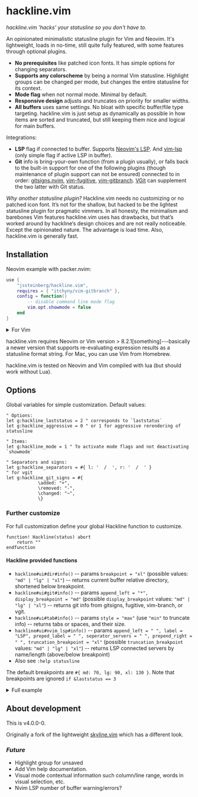 # hackline.vim

*hackline.vim 'hacks' your statusline so you don't have to.*

An opinionated minimalistic statusline plugin for Vim and Neovim. It's lightweight, loads in no-time, still quite fully featured, with some features through optional plugins.

- **No prerequisites** like patched icon fonts. It has simple options for changing separators.
- **Supports any colorscheme** by being a normal Vim statusline. Highlight groups can be changed per mode, but changes the entire statusline for its context.
- **Mode flag** when not normal mode. Minimal by default.
- **Responsive design** adjusts and truncates on priority for smaller widths.
- **All buffers** uses same settings. No bloat with specific buffer/file type targeting. hackline.vim is just setup as dynamically as possible in how items are sorted and truncated, but still keeping them nice and logical for main buffers.

Integrations:

- **LSP** flag if connected to buffer. Supports [Neovim's LSP](https://github.com/neovim/nvim-lspconfig). And [vim-lsp](https://github.com/prabirshrestha/vim-lsp) (only simple flag if active LSP in buffer).
- **Git** info is bring-your-own function (from a plugin usually), or falls back to the built-in support for one of the following plugins (though maintenance of plugin support can not be ensured) connected to in order: [gitsigns.nvim](https://github.com/lewis6991/gitsigns.nvim), [vim-fugitive](https://github.com/tpope/vim-fugitive), [vim-gitbranch](https://github.com/itchyny/vim-gitbranch). [VGit](https://github.com/tanvirtin/vgit.nvim) can supplement the two latter with Git status.

*Why another statusline plugin?*
Hackline.vim needs no customizing or no patched icon font. It’s not for the shallow, but hacked to be the lightest statusline plugin for pragmatic vimmers. In all honesty, the minimalism and barebones Vim features hackline.vim uses has drawbacks, but that’s worked around by hackline‘s design choices and are not really noticeable. Except the opinionated nature. The advantage is load time. Also, hackline.vim is generally fast.


## Installation

Neovim example with packer.nvim:

```lua
use {
	"jssteinberg/hackline.vim",
	requires = { "itchyny/vim-gitbranch" },
	config = function()
		-- disable command line mode flag
		vim.opt.showmode = false
	end
}
```

<details>
<summary>For Vim</summary>

```vim
" minpac
call minpac#add('jssteinberg/hackline.vim')
```

(And it should be equally simple with vim-plug).

</details>

hackline.vim requires Neovim or Vim version > 8.2.1[something]---basically a newer version that supports re-evaluating expression results as a statusline format string.
For Mac, you can use Vim from Homebrew.

hackline.vim is tested on Neovim and Vim compiled with lua (but should work without Lua).


## Options

Global variables for simple customization. Default values:

```vim
" Options:
let g:hackline_laststatus = 2 " corresponds to `laststatus`
let g:hackline_aggressive = 0 " or 1 for aggressive rerendering of statusline

" Items:
let g:hackline_mode = 1 " To activate mode flags and not deactivating `showmode`

" Separators and signs:
let g:hackline_separators = #{ l: '  /  ', r: '  /  ' }
" for vgit
let g:hackline_git_signs = #{
			\added: "+",
			\removed: "-",
			\changed: "~",
			\}
```

### Further customize

For full customization define your global Hackline function to customize.

```vim
function! Hackline(status) abort
	return ""
endfunction
```

#### Hackline provided functions

- `hackline#ui#dir#info()` -- params `breakpoint = "xl"` (possible values: `"md" | "lg" | "xl"`) -- returns current buffer relative directory, shortened below breakpoint.
- `hackline#ui#git#info()` -- params `append_left = "*", display_breakpoint = "md"` (possible `display_breakpoint` values: `"md" | "lg" | "xl"`) -- returns git info from gitsigns, fugitive, vim-branch, or vgit.
- `hackline#ui#tab#info()` -- params `style = "max"` (use  `"min"` to truncate info) -- returns tabs or spaces, and their size.
- `hackline#ui#nvim_lsp#info()` -- params `append_left = " ", label = "LSP", preped_label = " ", seperator_servers = " ", prepend_right = " ", truncation_breakpoint = "xl"` (possible `truncation_breakpoint` values: `"md" | "lg" | "xl"`) -- returns LSP connected servers by name/length (above/below breakpoint)
- Also see `:help statusline`

The default breakpoints are `#{ md: 70, lg: 90, xl: 130 }`. Note that breakpoints are ignored `if &laststatus == 3`

<details>
<summary>Full example</summary>

```vim
function! Hackline(status) abort
	let l:active = a:status
	" separator sections
	let l:sep = #{l: " ", r: " "}
	" separator items
	let l:sep_i = "/"
	" length in spaces for separators
	let l:len_l = repeat(" ", strlen(l:sep.l))
	let l:len_i = repeat(" ", strlen(l:sep_i))

	" Statusline Left Side
	" --------------------

	let l:line = ""
	" set statusline default color
	let l:line .= l:active ? "%#StatusLine#" : "%#StatusLineNC#"
	" set mode style
	if l:active && mode() != "n"
		let l:line .= s:ShowMode()
	endif
	let l:line .= " "
	" modified flag
	let l:line .= "%(%M" . l:sep_i . "%)"
	" buffern number
	let l:line .= "%(b%{bufnr()}%)"
	" filetype
	let l:line .= "%(" . l:sep_i . "%{&filetype}%)"
	" filename
	let l:line .= "%(: %t%)"
	" CWD
	if len(getcwd(0)) > 1
		let l:line .= " ("
		" truncation point
		let l:line .= "%<"
		let l:line .= "%(%{split(getcwd(0), '/')[-1]}%)"
		" Git
		let l:line .= hackline#ui#git#info("*")
		" file path
		let l:line .= "%(, %{hackline#ui#dir#info('xl')}%)"
		let l:line .= ")"
		" sep l
		let l:line .= l:sep.l
	else
		" truncation point
		let l:line .= l:sep.l . "%<"
	endif
	" spelllang
	if l:active && &spell == 1
		let l:line .= "%(%{&spelllang}" . l:sep_i . "%)"
	endif
	" encoding
	let l:line .= "%(%{hackline#fileencoding#info()}%)"
	" format
	let l:line .= "%(" . l:sep_i . "%{&fileformat}%)"
	" tabs/spaces
	let l:line .= "%(" . l:sep_i . "%{hackline#ui#tab#info('min')}%)"
	" Nvim LSP
	if l:active && has("nvim")
		let l:line .= hackline#ui#nvim_lsp#info(l:sep.l, "LSP", l:sep_i, l:sep_i, l:len_l)
	endif
	" Vim LSP
	if l:active && get(b:, "hackline_use_vim_lsp", "0")
		let l:line .= l:sep.l . "LSP" . l:len_i
	endif

	" Statusline Right Side
	" ---------------------
	let l:line .= "%=" . l:len_i

	" Cursor position
	let l:line .= "Line %l/%L Col %c"
	" End spacing
	let l:line .= " "

	return l:line
endfunction

function! s:ShowMode(sep_l = "", sep_r = "") abort
	if mode() == "i"     | return "%#IncSearch#"
	elseif mode() == "c" | return "%#IncSearch#"
	elseif mode() == "t" | return "%#IncSearch#"
	elseif mode() == "r" | return "%#IncSearch#"
	elseif mode() == "s" | return "%#IncSearch#"
	else                 | return "%#IncSearch#"
	endif
endfunction
```

</details>


## About development

This is v4.0.0-0.

Originally a fork of the lightweight [skyline.vim](https://github.com/ourigen/skyline.vim) which has a different look.

### *Future*

- Highlight group for unsaved
- Add Vim help documentation.
- Visual mode contextual information such column/line range, words in visual selection, etc.
- Nvim LSP number of buffer warning/errors?
